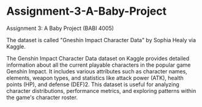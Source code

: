# Assignment-3-A-Baby-Project
Assignment 3: A Baby Project (BABI 4005)


The dataset is called "Gneshin Impact Character Data" by Sophia Healy via Kaggle.

The Genshin Impact Character Data dataset on Kaggle provides detailed information about all the current playable characters in the popular game Genshin Impact. It includes various attributes such as character names, elements, weapon types, and statistics like attack power (ATK), health points (HP), and defense (DEF)2. This dataset is useful for analyzing character distributions, performance metrics, and exploring patterns within the game's character roster.
